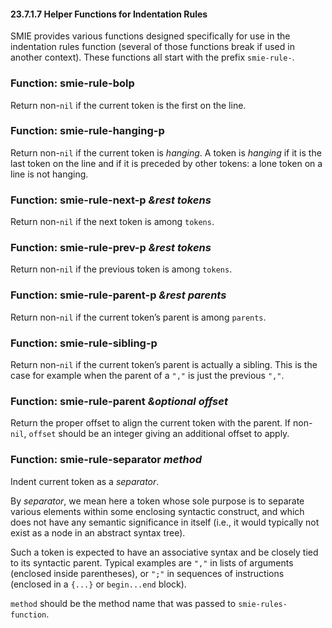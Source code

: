 

#### 23.7.1.7 Helper Functions for Indentation Rules

SMIE provides various functions designed specifically for use in the indentation rules function (several of those functions break if used in another context). These functions all start with the prefix `smie-rule-`.

### Function: **smie-rule-bolp**

Return non-`nil` if the current token is the first on the line.

### Function: **smie-rule-hanging-p**

Return non-`nil` if the current token is *hanging*. A token is *hanging* if it is the last token on the line and if it is preceded by other tokens: a lone token on a line is not hanging.

### Function: **smie-rule-next-p** *\&rest tokens*

Return non-`nil` if the next token is among `tokens`.

### Function: **smie-rule-prev-p** *\&rest tokens*

Return non-`nil` if the previous token is among `tokens`.

### Function: **smie-rule-parent-p** *\&rest parents*

Return non-`nil` if the current token’s parent is among `parents`.

### Function: **smie-rule-sibling-p**

Return non-`nil` if the current token’s parent is actually a sibling. This is the case for example when the parent of a `","` is just the previous `","`.

### Function: **smie-rule-parent** *\&optional offset*

Return the proper offset to align the current token with the parent. If non-`nil`, `offset` should be an integer giving an additional offset to apply.

### Function: **smie-rule-separator** *method*

Indent current token as a *separator*.

By *separator*, we mean here a token whose sole purpose is to separate various elements within some enclosing syntactic construct, and which does not have any semantic significance in itself (i.e., it would typically not exist as a node in an abstract syntax tree).

Such a token is expected to have an associative syntax and be closely tied to its syntactic parent. Typical examples are `","` in lists of arguments (enclosed inside parentheses), or `";"` in sequences of instructions (enclosed in a `{...}` or `begin...end` block).

`method` should be the method name that was passed to `smie-rules-function`.
